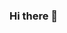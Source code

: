 ### Hi there 👋

<!--
**hjgador/hjgador** is a ✨ _special_ ✨ repository because its `README.md` (this file) appears on your GitHub profile.
- Full Name: Hester Jane Gador
- OPS445 Section: OPS455 NDD

Here are some ideas to get you started:

- 🔭 I’m currently working on ...
- 🌱 I’m currently learning ...
- 👯 I’m looking to collaborate on ...
- 🤔 I’m looking for help with ...
- 💬 Ask me about ...
- 📫 How to reach me: ...
- 😄 Pronouns: ...
- ⚡ Fun fact: ...
-->
